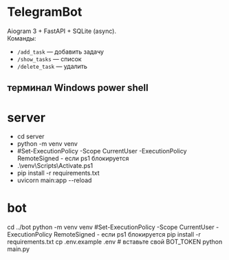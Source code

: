 # TelegramBot

Aiogram 3 + FastAPI + SQLite (async).  
Команды:  
- `/add_task` — добавить задачу  
- `/show_tasks` — список  
- `/delete_task` — удалить

## терминал Windows power shell

# server
- cd server
- python -m venv venv
- #Set-ExecutionPolicy -Scope CurrentUser -ExecutionPolicy RemoteSigned - если ps1 блокируется
- .\venv\Scripts\Activate.ps1 
- pip install -r requirements.txt
- uvicorn main:app --reload

# bot
cd ../bot
python -m venv venv
#Set-ExecutionPolicy -Scope CurrentUser -ExecutionPolicy RemoteSigned - если ps1 блокируется
pip install -r requirements.txt
cp .env.example .env          # вставьте свой BOT_TOKEN
python main.py
